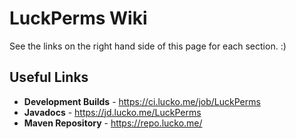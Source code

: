# LuckPerms Wiki

See the links on the right hand side of this page for each section. :)

## Useful Links
* **Development Builds** - <https://ci.lucko.me/job/LuckPerms>
* **Javadocs** - <https://jd.lucko.me/LuckPerms>
* **Maven Repository** - <https://repo.lucko.me/>